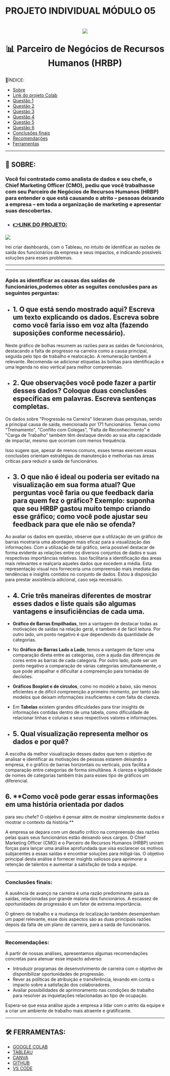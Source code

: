 # PROJETO INDIVIDUAL MÓDULO 05
 <h1 align= "center"> 
    <img src= "PROJETO 05.png.png"/> 
<p> 📊 Parceiro de Negócios de Recursos Humanos (HRBP) </p>
</h1>

📃ÍNDICE:

* [Sobre](#-SOBRE)
* [Link do projeto Colab](#-LINK-DO-PROJETO)
* [Questão 1](#-1.)
* [Questão 2](#-2.)
* [Questão 3](#-3.)
* [Questão 4](#-4.)
* [Questão 5](#-5.)
* [Questão 6](#-6.)
* [Conclusões finais](#-Conclusões-finais)
* [Recomendações](#-Recomendações)
* [Ferramentas](#-FERRAMENTAS)

***
## 📝 SOBRE:
### Você foi contratado como analista de dados e seu chefe, o Chief Marketing Officer (CMO), pediu que você trabalhasse com seu Parceiro de **Negócios de Recursos Humanos (HRBP)** para entender o que está causando o atrito – pessoas deixando a empresa – em toda a organização de marketing e apresentar suas descobertas.


- ### [👉LINK DO PROJETO:](https://colab.research.google.com/drive/1id4kAq8vZl_tIGYnDqgI5wwDQ_rPnQrf#scrollTo=bAgJBZjKArwX)

<img src= "histograma 01.png.png"/>

Irei criar dashboards, com o Tableau, no intuito de identificar as
razões de saída dos funcionários da empresa e seus impactos, e indicando
possíveis soluções para esses problemas.

***
***

### Após as identificar as causas das saidas de funcionários,podemos obter as seguites conclusões para as seguintes perguntas:

- ## 1. **O que está sendo mostrado aqui? Escreva um texto explicando os dados. Escreva sobre como você faria isso em voz alta (fazendo suposições conforme necessário).**


Neste gráfico de bolhas resumem as razões para as saídas de funcionários, destacando a falta de progresso na carreira como a causa principal, seguida pelo tipo de trabalho e realocação. A remuneração também é relevante. Recomenda-se adicionar etiquetas às bolhas para identificação e uma legenda no eixo vertical para melhor compreensão. 


- ## 2. **Que observações você pode fazer a partir desses dados? Coloque duas conclusões específicas em palavras. Escreva sentenças completas.**

Os dados sobre "Progressão na Carreira" lideraram duas pesquisas, sendo a principal causa de saída, mencionada por 171 funcionários. Temas como "Treinamento", "Conflito com Colegas", "Falta de Reconhecimento" e "Carga de Trabalho" também têm destaque devido ao sua alta capacidade de impactar, mesmo que ocorram com menos frequência. 

Isso sugere que, apesar de menos comuns, esses temas exercem essas conclusões orientam estratégias de manutenção e melhorias nas áreas críticas para reduzir a saída de funcionários.

- ## 3. **O que não é ideal ou poderia ser evitado na visualização em sua forma atual? Que perguntas você faria ou que feedback daria para quem fez o gráfico? Exemplo: suponha que seu HRBP gastou muito tempo criando esse gráfico; como você pode ajustar seu feedback para que ele não se ofenda?**

Ao avaliar os dados em questão, observe que a utilização de um gráfico de barras mostraria uma abordagem mais eficaz para a visualização das informações. Com a utilização de tal gráfico, seria possível destacar de forma evidente as relações entre os diversos conjuntos de dados e suas respectivas importâncias relativas. Isso facilitaria a identificação das áreas mais relevantes e realçaria aqueles dados que excedem a média. Esta representação visual nos forneceria uma compreensão mais imediata das tendências e insights contidos no conjunto de dados. Estou à disposição para prestar assistência adicional, caso seja necessário.

- ## 4. **Crie três maneiras diferentes de mostrar esses dados e liste quais são algumas vantagens e insuficiências de cada uma.**

- **Gráfico de Barras Empilhadas**, tem a vantagem de destacar todas as motivações 
de saidas na relação geral, e tambem é de fácil leitura.
Por outro lado, um ponto negativo é que dependendo da quantidade de categorias.

- No **Gráfico de Barras Lado a Lado**, temos a vantagem de fazer uma comparação direta entre as categorias, com a ajuda das diferenças de cores entre as barras de cada categoria. Por outro lado, pode ser um ponto negativo a comparação de várias categorias simultaneamente, o que pode atrapalhar e dificultar a compreenção para tomadas de decisões. 

- **Gráficos Boxplot e de circulos**, como no modelo a baixo, são menos eficientes e de difícil compreenção a primeiro momento, por tanto são modelos que deixam informações insuficientes e com falta de clareza.

- Em **Tabelas** existem grandes dificuldades para tirar insights de informações contidas dentro de uma tabela, como dificuldade de relacionar linhas e colunas e seus respectivos valores e informações.

- ## 5. **Qual visualização representa melhor os dados e por quê?**

A escolha da melhor visualização desses dados que tem o objetivo de analisar e identificar as motivações de pessoas estarem deixando a empresa, é o gráfico de barras horizontais ou verticais, pois facilita a comparação entre categorias de 
forma simultânea. 
A clareza e legibilidade de nomes de categorias também trás para esses tipo de gráficos um diferencial.

## 6. **Como você pode gerar essas informações em uma história orientada por dados
para seu chefe? O objetivo é pensar além de mostrar simplesmente dados e mostrar
o contexto da história.**

A empresa se depara com um desafio crítico na compreensão das razões pelas quais seus funcionários estão deixando seus cargos. O Chief Marketing Officer (CMO) e o Parceiro de Recursos Humanos (HRBP) uniram forças para lançar uma análise aprofundada que visa esclarecer os motivos subjacentes a essas saídas e encontrar soluções para mitigá-las. 
O objetivo principal desta análise é fornecer insights valiosos para aprimorar a retenção de talentos e aumentar a satisfação de toda a equipe.

---

### **Conclusões finais:**

A ausência de avanço na carreira é uma razão predominante para as saídas, relacionadas por grande maioria dos funcionários. A escassez de oportunidades de progressão é um fator de extrema importância.

O gênero de trabalho e a mudança de localização também desempenham um papel relevante, esse dois aspectos são as duas principais razões depois da falta de um plano de carreira, para a saida de funcionários. 
***
### **Recomendações:**

A partir de nossas análises, apresentamos algumas recomendações concretas para atenuar esse impacto adverso:

- Introduzir programas de desenvolvimento de carreira com o objetivo de disponibilizar oportunidades de progressão.
- Rever as políticas de atribuição e transferência, levando em conta o impacto sobre a satisfação dos colaboradores.
- Avaliar possibilidades de aprimoramento nas condições de trabalho para resolver as inquietações relacionadas ao tipo de ocupação.

Espera-se que essa análise ajude a empresa a lidar com o atrito da equipe e a criar um ambiente de trabalho mais atraente e gratificante.
***
## 🛠️ FERRAMENTAS:
- [GOOGLE COLAB](https://colab.research.google.com/)
- [TABLEAU](https://www.tableau.com/pt-br/community/public)
- [CANVA](https://www.canva.com/)
- [GITHUB](https://github.com/)
- [VS CODE](https://code.visualstudio.com/)